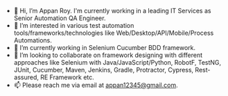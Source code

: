 - 👋 Hi, I’m Appan Roy. I'm currently working in a leading IT Services as Senior Automation QA Engineer.
- 👀 I’m interested in various test automation tools/frameworks/technologies like Web/Desktop/API/Mobile/Process Automations.
- 🌱 I’m currently working in Selenium Cucumber BDD framework.
- 💞️ I’m looking to collaborate on framework designing with different approaches like Selenium with Java/JavaScript/Python, RobotF, TestNG, JUnit, Cucumber, Maven, Jenkins, Gradle, Protractor, Cypress, Rest-assured, RE Framework etc.
- 📫 Please reach me via email at appan12345@gmail.com.

<!---
appan-roy/appan-roy is a ✨ special ✨ repository because its `README.md` (this file) appears on your GitHub profile.
You can click the Preview link to take a look at your changes.
--->
